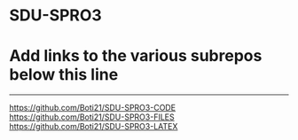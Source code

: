 # SDU-SPRO3

# Add links to the various subrepos below this line
---
https://github.com/Boti21/SDU-SPRO3-CODE
https://github.com/Boti21/SDU-SPRO3-FILES
https://github.com/Boti21/SDU-SPRO3-LATEX

